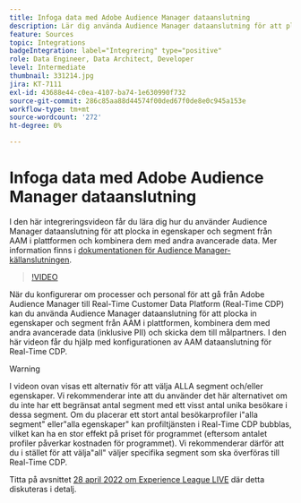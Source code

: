 ```yaml
---
title: Infoga data med Adobe Audience Manager dataanslutning
description: Lär dig använda Audience Manager dataanslutning för att plocka in egenskaper och segment från AAM i plattformen och kombinera dem med andra avancerade data.
feature: Sources
topic: Integrations
badgeIntegration: label="Integrering" type="positive"
role: Data Engineer, Data Architect, Developer
level: Intermediate
thumbnail: 331214.jpg
jira: KT-7111
exl-id: 43688e44-c0ea-4107-ba74-1e630990f732
source-git-commit: 286c85aa88d44574f00ded67f0de8e0c945a153e
workflow-type: tm+mt
source-wordcount: '272'
ht-degree: 0%

---
```


# Infoga data med Adobe Audience Manager dataanslutning

I den här integreringsvideon får du lära dig hur du använder Audience Manager dataanslutning för att plocka in egenskaper och segment från AAM i plattformen och kombinera dem med andra avancerade data. Mer information finns i [dokumentationen för Audience Manager-källanslutningen](https://experienceleague.adobe.com/docs/experience-platform/sources/connectors/adobe-applications/audience-manager.html).

>[!VIDEO](https://video.tv.adobe.com/v/331214/?learn=on&enablevpops)

När du konfigurerar om processer och personal för att gå från Adobe Audience Manager till Real-Time Customer Data Platform (Real-Time CDP) kan du använda Audience Manager dataanslutning för att plocka in egenskaper och segment från AAM i plattformen, kombinera dem med andra avancerade data (inklusive PII) och skicka dem till målpartners. I den här videon får du hjälp med konfigurationen av AAM dataanslutning för Real-Time CDP.

>[!WARNING]
>
>I videon ovan visas ett alternativ för att välja ALLA segment och/eller egenskaper. Vi rekommenderar inte att du använder det här alternativet om du inte har ett begränsat antal segment med ett visst antal unika besökare i dessa segment. Om du placerar ett stort antal besökarprofiler i&quot;alla segment&quot; eller&quot;alla egenskaper&quot; kan profiltjänsten i Real-Time CDP bubblas, vilket kan ha en stor effekt på priset för programmet (eftersom antalet profiler påverkar kostnaden för programmet). Vi rekommenderar därför att du i stället för att välja&quot;all&quot; väljer specifika segment som ska överföras till Real-Time CDP.
>
>Titta på avsnittet [28 april 2022 om Experience League LIVE](https://experienceleague.adobe.com/docs/experience-league-live-events/events/episodes/exl-live-episode-04-28-22.html) där detta diskuteras i detalj.
